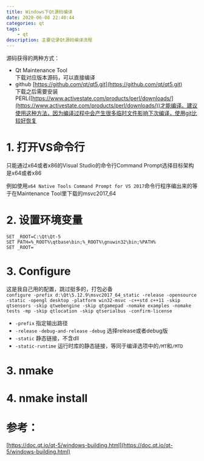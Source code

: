 ```yaml
---
title: Windows下Qt源码编译
date: 2020-06-08 22:40:44
categories: qt
tags: 
    - qt
description: 主要记录Qt源码编译流程
---
```

源码获得的两种方式：
- Qt Maintenance Tool  
    下载对应版本源码，可以直接编译
- github [https://github.com/qt/qt5.git](https://github.com/qt/qt5.git)  
    下载之后需要安装PERL([https://www.activestate.com/products/perl/downloads/](https://www.activestate.com/products/perl/downloads/))才能编译。建议使用这种方法，因为编译过程中会产生很多临时文件影响下次编译，使用git比较好恢复  

# 1. 打开VS命令行
只能通过x64或者x86的Visual Studio的命令行Command Prompt选择目标架构是x64或者x86  
  
例如使用`x64 Native Tools Command Prompt for VS 2017`命令行程序编出来的等于在Maintenance Tool里下载的msvc2017_64

# 2. 设置环境变量
```
SET _ROOT=C:\Qt\Qt-5
SET PATH=%_ROOT%\qtbase\bin;%_ROOT%\gnuwin32\bin;%PATH%
SET _ROOT=
```
# 3. Configure
这是我自己用的配置，跳过挺多的，打包必备  
`configure -prefix d:\Qt\5.12.9\msvc2017_64_static -release -opensource -static -opengl desktop -platform win32-msvc -c++std c++11 -skip qtsensors -skip qtwebengine -skip qtgamepad -nomake examples -nomake tests -mp -skip qtlocation -skip qtserialbus -confirm-license`
- `-prefix` 指定输出路径
- `-release` `-debug-and-release` `-debug` 选择release或者debug版
- `-static` 静态链接，不含dll
- `-static-runtime` 运行时库的静态链接，等同于编译选项中的`/MT`和`/MTD`

# 3. nmake
# 4. nmake install
  
# 参考：  
[https://doc.qt.io/qt-5/windows-building.html](https://doc.qt.io/qt-5/windows-building.html)